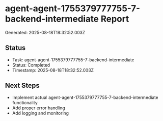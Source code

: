 # agent-agent-1755379777755-7-backend-intermediate Report

Generated: 2025-08-18T18:32:52.003Z

## Status
- Task: agent-agent-1755379777755-7-backend-intermediate
- Status: Completed
- Timestamp: 2025-08-18T18:32:52.003Z

## Next Steps
- Implement actual agent-agent-1755379777755-7-backend-intermediate functionality
- Add proper error handling
- Add logging and monitoring
